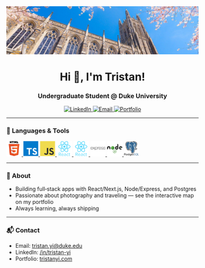 <div align="center">

  <img alt="Header" src="header.png" width="1600" />

  <h1>Hi 👋, I'm Tristan!</h1>
  <h3>Undergraduate Student @ <span>Duke University</span></h3>

  <p>
    <a href="https://www.linkedin.com/in/tristan-yi/" target="_blank">
      <img src="https://img.shields.io/badge/LinkedIn-0077B5?style=for-the-badge&logo=linkedin&logoColor=white" alt="LinkedIn" />
    </a>
    <a href="mailto:tristan.yi@duke.edu">
      <img src="https://img.shields.io/badge/Email-D14836?style=for-the-badge&logo=gmail&logoColor=white" alt="Email" />
    </a>
    <a href="https://tristanyi.com" target="_blank">
      <img src="https://img.shields.io/badge/Portfolio-111827?style=for-the-badge&logo=vercel&logoColor=white" alt="Portfolio" />
    </a>
  </p>

</div>

---

### 🔧 Languages & Tools

<p>
  <a href="https://www.w3.org/html/" target="_blank" rel="noreferrer">
    <img src="https://raw.githubusercontent.com/devicons/devicon/master/icons/html5/html5-original-wordmark.svg" alt="html5" width="40" height="40" />
  </a>
  <a href="https://www.typescriptlang.org/" target="_blank" rel="noreferrer">
    <img src="https://raw.githubusercontent.com/devicons/devicon/master/icons/typescript/typescript-original.svg" alt="typescript" width="40" height="40" />
  </a>
  <a href="https://developer.mozilla.org/en-US/docs/Web/JavaScript" target="_blank" rel="noreferrer">
    <img src="https://raw.githubusercontent.com/devicons/devicon/master/icons/javascript/javascript-original.svg" alt="javascript" width="40" height="40" />
  </a>
  <a href="https://reactjs.org/" target="_blank" rel="noreferrer">
    <img src="https://raw.githubusercontent.com/devicons/devicon/master/icons/react/react-original-wordmark.svg" alt="react" width="40" height="40" />
  </a>
  <a href="https://reactnative.dev/" target="_blank" rel="noreferrer">
    <img src="https://raw.githubusercontent.com/devicons/devicon/master/icons/react/react-original-wordmark.svg" alt="react-native" width="40" height="40" />
  </a>
  <a href="https://expressjs.com" target="_blank" rel="noreferrer">
    <img src="https://raw.githubusercontent.com/devicons/devicon/master/icons/express/express-original-wordmark.svg" alt="express" width="40" height="40" />
  </a>
  <a href="https://nodejs.org" target="_blank" rel="noreferrer">
    <img src="https://raw.githubusercontent.com/devicons/devicon/master/icons/nodejs/nodejs-original-wordmark.svg" alt="nodejs" width="40" height="40" />
  </a>
  <a href="https://www.postgresql.org/" target="_blank" rel="noreferrer">
    <img src="https://raw.githubusercontent.com/devicons/devicon/master/icons/postgresql/postgresql-original-wordmark.svg" alt="postgresql" width="40" height="40" />
  </a>
</p>

---

### 🧭 About

- Building full‑stack apps with React/Next.js, Node/Express, and Postgres
- Passionate about photography and traveling — see the interactive map on my portfolio
- Always learning, always shipping

---

### 📬 Contact

- Email: <a href="mailto:tristan.yi@duke.edu">tristan.yi@duke.edu</a>
- LinkedIn: <a href="https://www.linkedin.com/in/tristan-yi/" target="_blank">/in/tristan-yi</a>
- Portfolio: <a href="https://tristanyi.com" target="_blank">tristanyi.com</a>
